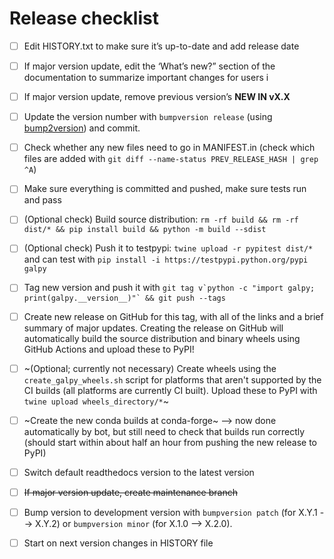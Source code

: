 # Release checklist

- [ ] Edit HISTORY.txt to make sure it’s up-to-date and add release date

- [ ] If major version update, edit the ‘What’s new?” section of the documentation to summarize important changes for users i

- [ ] If major version update, remove previous version’s **NEW IN vX.X**

- [ ] Update the version number with ``bumpversion release`` (using [bump2version](https://github.com/c4urself/bump2version)) and commit.

- [ ] Check whether any new files need to go in MANIFEST.in (check which files are added with ``git diff --name-status PREV_RELEASE_HASH | grep ^A``)

- [ ] Make sure everything is committed and pushed, make sure tests run and pass

- [ ] (Optional check) Build source distribution: ``rm -rf build && rm -rf dist/* && pip install build && python -m build --sdist``

- [ ] (Optional check) Push it to testpypi: ``twine upload -r pypitest dist/*`` and can test with ``pip install -i https://testpypi.python.org/pypi galpy``

- [ ] Tag new version and push it with ``git tag v`python -c "import galpy; print(galpy.__version__)"` && git push --tags``

- [ ] Create new release on GitHub for this tag, with all of the links and a brief summary of major updates. Creating the release on GitHub will automatically build the source distribution and binary wheels using GitHub Actions and upload these to PyPI!

- [ ] ~(Optional; currently not necessary) Create wheels using the ``create_galpy_wheels.sh`` script for platforms that aren't supported by the CI builds (all platforms are currently CI built). Upload these to PyPI with ``twine upload wheels_directory/*``~

- [ ] ~Create the new conda builds at conda-forge~ —> now done automatically by bot, but still need to check that builds run correctly (should start within about half an hour from pushing the new release to PyPI)

- [ ] Switch default readthedocs version to the latest version

- [ ] ~~If major version update, create maintenance branch~~

- [ ] Bump version to development version with ``bumpversion patch`` (for X.Y.1 --> X.Y.2) or ``bumpversion minor`` (for X.1.0 --> X.2.0).

- [ ] Start on next version changes in HISTORY file
